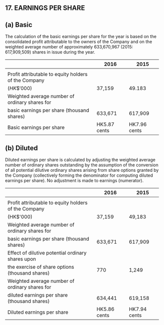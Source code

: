 ## 17. EARNINGS PER SHARE

## (a) Basic

The calculation of the basic earnings per share for the year is based on the consolidated profit attributable to the owners of the Company and on the weighted average number of approximately 633,670,967 (2015: 617,909,509) shares in issue during the year.

|                                                      | 2016         | 2015         |
|------------------------------------------------------|--------------|--------------|
|                                                      |              |              |
| Profit attributable to equity holders of the Company |              |              |
| $(HK\$'000)$                                         | 37,159       | 49.183       |
| Weighted average number of ordinary shares for       |              |              |
| basic earnings per share (thousand shares)           | 633,671      | 617,909      |
| Basic earnings per share                             | HK5.87 cents | HK7.96 cents |

## (b) Diluted

Diluted earnings per share is calculated by adjusting the weighted average number of ordinary shares outstanding by the assumption of the conversion of all potential dilutive ordinary shares arising from share options granted by the Company (collectively forming the denominator for computing diluted earnings per share). No adjustment is made to earnings (numerator).

|                                                      | 2016         | 2015         |
|------------------------------------------------------|--------------|--------------|
|                                                      |              |              |
| Profit attributable to equity holders of the Company |              |              |
| (HK\$'000)                                           | 37,159       | 49,183       |
| Weighted average number of ordinary shares for       |              |              |
| basic earnings per share (thousand shares)           | 633,671      | 617,909      |
| Effect of dilutive potential ordinary shares upon    |              |              |
| the exercise of share options (thousand shares)      | 770          | 1,249        |
| Weighted average number of ordinary shares for       |              |              |
| diluted earnings per share (thousand shares)         | 634,441      | 619,158      |
| Diluted earnings per share                           | HK5.86 cents | HK7.94 cents |